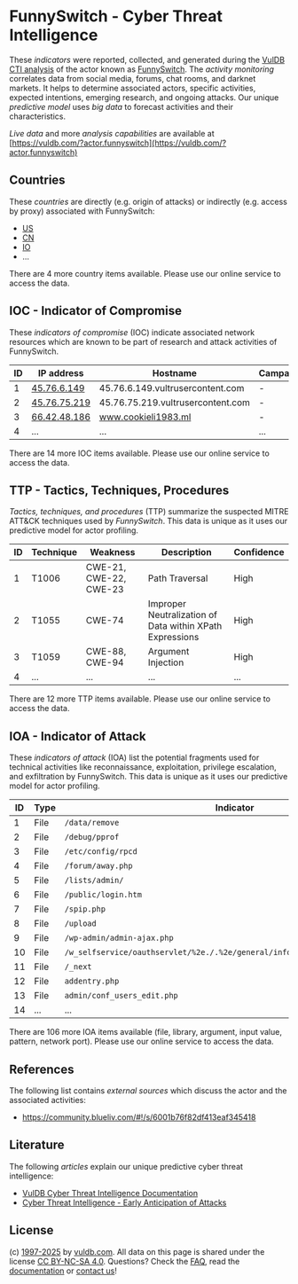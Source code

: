 # FunnySwitch - Cyber Threat Intelligence

These _indicators_ were reported, collected, and generated during the [VulDB CTI analysis](https://vuldb.com/?kb.cti) of the actor known as [FunnySwitch](https://vuldb.com/?actor.funnyswitch). The _activity monitoring_ correlates data from social media, forums, chat rooms, and darknet markets. It helps to determine associated actors, specific activities, expected intentions, emerging research, and ongoing attacks. Our unique _predictive model_ uses _big data_ to forecast activities and their characteristics.

_Live data_ and more _analysis capabilities_ are available at [https://vuldb.com/?actor.funnyswitch](https://vuldb.com/?actor.funnyswitch)

## Countries

These _countries_ are directly (e.g. origin of attacks) or indirectly (e.g. access by proxy) associated with FunnySwitch:

* [US](https://vuldb.com/?country.us)
* [CN](https://vuldb.com/?country.cn)
* [IO](https://vuldb.com/?country.io)
* ...

There are 4 more country items available. Please use our online service to access the data.

## IOC - Indicator of Compromise

These _indicators of compromise_ (IOC) indicate associated network resources which are known to be part of research and attack activities of FunnySwitch.

ID | IP address | Hostname | Campaign | Confidence
-- | ---------- | -------- | -------- | ----------
1 | [45.76.6.149](https://vuldb.com/?ip.45.76.6.149) | 45.76.6.149.vultrusercontent.com | - | Medium
2 | [45.76.75.219](https://vuldb.com/?ip.45.76.75.219) | 45.76.75.219.vultrusercontent.com | - | Medium
3 | [66.42.48.186](https://vuldb.com/?ip.66.42.48.186) | www.cookieli1983.ml | - | High
4 | ... | ... | ... | ...

There are 14 more IOC items available. Please use our online service to access the data.

## TTP - Tactics, Techniques, Procedures

_Tactics, techniques, and procedures_ (TTP) summarize the suspected MITRE ATT&CK techniques used by _FunnySwitch_. This data is unique as it uses our predictive model for actor profiling.

ID | Technique | Weakness | Description | Confidence
-- | --------- | -------- | ----------- | ----------
1 | T1006 | CWE-21, CWE-22, CWE-23 | Path Traversal | High
2 | T1055 | CWE-74 | Improper Neutralization of Data within XPath Expressions | High
3 | T1059 | CWE-88, CWE-94 | Argument Injection | High
4 | ... | ... | ... | ...

There are 12 more TTP items available. Please use our online service to access the data.

## IOA - Indicator of Attack

These _indicators of attack_ (IOA) list the potential fragments used for technical activities like reconnaissance, exploitation, privilege escalation, and exfiltration by FunnySwitch. This data is unique as it uses our predictive model for actor profiling.

ID | Type | Indicator | Confidence
-- | ---- | --------- | ----------
1 | File | `/data/remove` | Medium
2 | File | `/debug/pprof` | Medium
3 | File | `/etc/config/rpcd` | High
4 | File | `/forum/away.php` | High
5 | File | `/lists/admin/` | High
6 | File | `/public/login.htm` | High
7 | File | `/spip.php` | Medium
8 | File | `/upload` | Low
9 | File | `/wp-admin/admin-ajax.php` | High
10 | File | `/w_selfservice/oauthservlet/%2e./.%2e/general/inform/org/loadhistroyorgtree` | High
11 | File | `/_next` | Low
12 | File | `addentry.php` | Medium
13 | File | `admin/conf_users_edit.php` | High
14 | ... | ... | ...

There are 106 more IOA items available (file, library, argument, input value, pattern, network port). Please use our online service to access the data.

## References

The following list contains _external sources_ which discuss the actor and the associated activities:

* https://community.blueliv.com/#!/s/6001b76f82df413eaf345418

## Literature

The following _articles_ explain our unique predictive cyber threat intelligence:

* [VulDB Cyber Threat Intelligence Documentation](https://vuldb.com/?kb.cti)
* [Cyber Threat Intelligence - Early Anticipation of Attacks](https://www.scip.ch/en/?labs.20201022)

## License

(c) [1997-2025](https://vuldb.com/?kb.changelog) by [vuldb.com](https://vuldb.com/?kb.about). All data on this page is shared under the license [CC BY-NC-SA 4.0](https://creativecommons.org/licenses/by-nc-sa/4.0/). Questions? Check the [FAQ](https://vuldb.com/?kb.faq), read the [documentation](https://vuldb.com/?kb) or [contact us](https://vuldb.com/?contact)!
